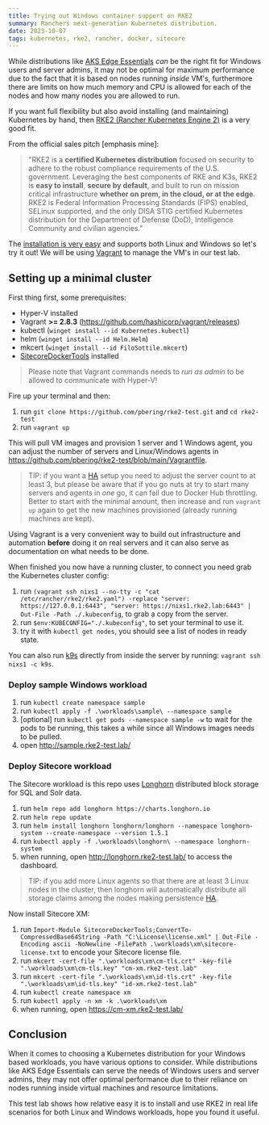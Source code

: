 ```yaml
---
title: Trying out Windows container support on RKE2
summary: Ranchers next-generation Kubernetes distribution.
date: 2023-10-07
tags: kubernetes, rke2, rancher, docker, sitecore
---
```


While distributions like [AKS Edge Essentials](/posts/aks-ee-test) *can* be the right fit for Windows users and server admins, it may not be optimal for maximum performance due to the fact that it is based on nodes running *inside* VM's, furthermore there are limits on how much memory and CPU is allowed for each of the nodes and how many nodes you are allowed to run.

If you want full flexibility but also avoid installing (and maintaining) Kubernetes by hand, then [RKE2 (Rancher Kubernetes Engine 2)](https://ranchergovernment.com/products/rke2) is a very good fit.

From the official sales pitch [emphasis mine]:

>"RKE2 is a **certified Kubernetes distribution** focused on security to adhere to the robust compliance requirements of the U.S. government. Leveraging the best components of RKE and K3s, RKE2 is **easy to install**, **secure by default**, and built to run on mission critical infrastructure **whether on prem, in the cloud, or at the edge**. RKE2 is Federal Information Processing Standards (FIPS) enabled, SELinux supported, and the only DISA STIG certified Kubernetes distribution for the Department of Defense (DoD), Intelligence Community and civilian agencies."

The [installation is very easy](https://docs.rke2.io/install/quickstart) and supports both Linux and Windows so let's try it out! We will be using [Vagrant](https://www.vagrantup.com/) to manage the VM's in our test lab.

## Setting up a minimal cluster

First thing first, some prerequisites:

- Hyper-V installed
- Vagrant **>= 2.8.3** (<https://github.com/hashicorp/vagrant/releases>)
- kubectl (`winget install --id Kubernetes.kubectl`)
- helm (`winget install --id Helm.Helm`)
- mkcert (`winget install --id FiloSottile.mkcert`)
- [SitecoreDockerTools](https://github.com/Sitecore/docker-tools/blob/main/README.md#powershell-module) installed

> Please note that Vagrant commands needs to *run as admin* to be allowed to communicate with Hyper-V!

Fire up your terminal and then:

1. run `git clone https://github.com/pbering/rke2-test.git` and `cd rke2-test`
1. run `vagrant up`

This will pull VM images and provision 1 server and 1 Windows agent, you can adjust the number of servers and Linux/Windows agents in <https://github.com/pbering/rke2-test/blob/main/Vagrantfile>.

> TIP: if you want a [HA](https://docs.rke2.io/install/ha) setup you need to adjust the server count to at least 3, but please be aware that if you go nuts at try to start many servers and agents in *one* go, it can fail due to Docker Hub throttling. Better to start with the minimal amount, then increase and run `vagrant up` again to get the new machines provisioned (already running machines are kept).

Using Vagrant is a very convenient way to build out infrastructure and automation **before** doing it on real servers and it can also serve as documentation on what needs to be done.

When finished you now have a running cluster, to connect you need grab the Kubernetes cluster config:

1. run `(vagrant ssh nixs1 --no-tty -c "cat /etc/rancher/rke2/rke2.yaml") -replace "server: https://127.0.0.1:6443", "server: https://nixs1.rke2.lab:6443" | Out-File -Path ./.kubeconfig`, to grab a copy from the server.
1. run `$env:KUBECONFIG="./.kubeconfig"`, to set your terminal to use it.
1. try it with `kubectl get nodes`, you should see a list of nodes in ready state.

You can also run [k9s](https://k9scli.io/) directly from inside the server by running: `vagrant ssh nixs1 -c k9s`.

### Deploy sample Windows workload

1. run `kubectl create namespace sample`
1. run `kubectl apply -f .\workloads\sample\ --namespace sample`
1. [optional] run `kubectl get pods --namespace sample -w` to wait for the pods to be running, this takes a while since all Windows images needs to be pulled.
1. open <http://sample.rke2-test.lab/>

### Deploy Sitecore workload

The Sitecore workload is this repo uses [Longhorn](https://longhorn.io/)  distributed block storage for SQL and Solr data.

1. run `helm repo add longhorn https://charts.longhorn.io`
1. run `helm repo update`
1. run `helm install longhorn longhorn/longhorn --namespace longhorn-system --create-namespace --version 1.5.1`
1. run `kubectl apply -f .\workloads\longhorn\ --namespace longhorn-system`
1. when running, open <http://longhorn.rke2-test.lab/> to access the dashboard.

> TIP: if you add more Linux agents so that there are at least 3 Linux nodes in the cluster, then longhorn will automatically distribute all storage claims among the nodes making persistence [HA](https://longhorn.io/docs/1.5.1/high-availability/auto-balance-replicas/).

Now install Sitecore XM:

1. run `Import-Module SitecoreDockerTools;ConvertTo-CompressedBase64String -Path "C:\License\license.xml" | Out-File -Encoding ascii -NoNewline -FilePath .\workloads\xm\sitecore-license.txt` to encode your Sitecore license file.
1. run `mkcert -cert-file ".\workloads\xm\cm-tls.crt" -key-file ".\workloads\xm\cm-tls.key" "cm-xm.rke2-test.lab"`
1. run `mkcert -cert-file ".\workloads\xm\id-tls.crt" -key-file ".\workloads\xm\id-tls.key" "id-xm.rke2-test.lab"`
1. run `kubectl create namespace xm`
1. run `kubectl apply -n xm -k .\workloads\xm`
1. when running, open <https://cm-xm.rke2-test.lab/>

## Conclusion

When it comes to choosing a Kubernetes distribution for your Windows based workloads, you have various options to consider. While distributions like AKS Edge Essentials can serve the needs of Windows users and server admins, they may not offer optimal performance due to their reliance on nodes running inside virtual machines and resource limitations.

This test lab shows how relative easy it is to install and use RKE2 in real life scenarios for both Linux and Windows workloads, hope you found it useful.
